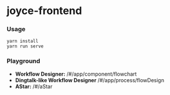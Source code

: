 # joyce-frontend

### Usage

``` shell
yarn install
yarn run serve
```

### Playground

- **Workflow Designer:** /#/app/component/flowchart
- **Dingtalk-like Workflow Designer** /#/app/process/flowDesign
- **AStar:** /#/aStar

